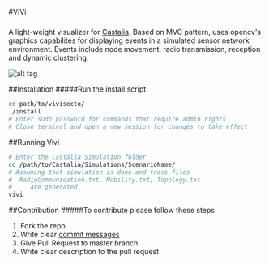 #ViVi
#####

A light-weight visualizer for [Castalia](https://castalia.forge.nicta.com.au/index.php/en/). Based on MVC pattern, uses opencv's graphics capabilites for displaying events in a simulated sensor network environment. Events include node movement, radio transmission, reception and dynamic clustering. 

![alt tag](https://raw.githubusercontent.com/suriyadeepan/vivisecto/master/screenshots/screenshot.png)

##Installation
#####Run the install script

```bash
cd path/to/vivisecto/
./install
# Enter sudo password for commands that require admin rights
# Close terminal and open a new session for changes to take effect
```

##Running Vivi
```bash
# Enter the Castalia Simulation folder
cd /path/to/Castalia/Simulations/ScenarioName/
# Assuming that simulation is done and trace files
#  RadioCommunication.txt, Mobility.txt, Topology.txt 
#     are generated
vivi
```

##Contribution
#####To contribute please follow these steps

1. Fork the repo
2. Write clear [commit messages](https://github.com/erlang/otp/wiki/Writing-good-commit-messages)
3. Give Pull Request to master branch
4. Write clear description to the pull request
